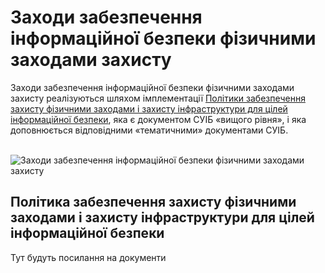# Заходи забезпечення інформаційної безпеки фізичними заходами захисту

Заходи забезпечення інформаційної безпеки фізичними заходами захисту реалізуються шляхом імплементації [Політики забезпечення захисту фізичними заходами і захисту інфраструктури для цілей інформаційної безпеки](/physical#політика-забезпечення-захисту-фізичними-заходами-і-захисту-інфраструктури-для-цілеи-інформаціиноі-безпеки), яка є документом СУІБ «вищого рівня», і яка доповнюється відповідними «тематичними» документами СУІБ.<br><br>

<div class="image-wrapper physical">
  <img 
    src="/physical.svg" 
    alt="Заходи забезпечення інформаційної безпеки фізичними заходами захисту" 
  />
</div>

## Політика забезпечення захисту фізичними заходами і захисту інфраструктури для цілей інформаційної безпеки
Тут будуть посилання на документи